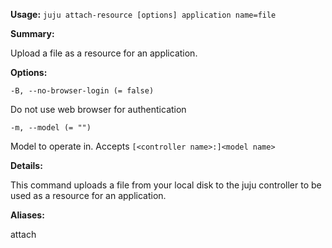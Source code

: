 **Usage:** `juju attach-resource [options] application name=file`

**Summary:**

Upload a file as a resource for an application.

**Options:**

`-B, --no-browser-login (= false)`

Do not use web browser for authentication

`-m, --model (= "")`

Model to operate in. Accepts `[<controller name>:]<model name>`

**Details:**

This command uploads a file from your local disk to the juju controller to be used as a resource for an application.

**Aliases:**

attach
